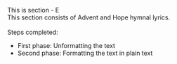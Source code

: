 This is section - E<br>
This section consists of Advent and Hope hymnal lyrics.<br><br>
Steps completed:<br>
- First phase: Unformatting the text<br>
- Second phase: Formatting the text in plain text<br>


